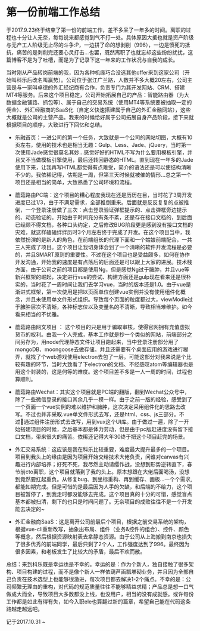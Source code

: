 # 第一份前端工作总结

于2017.9.23终于结束了第一份的前端工作，差不多呆了一年多的时间。离职的过程也十分让人无奈，每每说来都感觉到气不打一处。具体原因大抵也就是资产阶级与无产工人阶级无止尽的斗争:P，一边拼了命的想剥削（996），一边是愤死的抵抗，痛苦的是剥削完还要心灵打击...也罢，既然离职了也就忘却这些纷纷扰扰，这篇博客不是为了吐槽，而是为了记录下这一年来的工作状况与自我的成长。

当时刚从产品转岗前端的我，因为各种机缘巧合没选其他offer来到这家公司（开始叫科乐后改名叫赢势）。公司位于张江广兰路，人数并不多大概20左右，公司主营是与一家叫卓德的外汇经纪商有合作，负责专门为其开发网站、CRM、搭建MT4等服务。后来这个项目稳定，公司开始拓展自己的产品：智能路由器（为大数据金融铺路、抓包等）、属于自己的交易系统（使用MT4等系统要被抽取一定的佣金）、外汇经融商的SaaS化（自定义快速搭建属于自己的外汇金融网站），这些大概就是公司的主营产品。我来的时候恰好属于公司拓展自身产品阶段，接下来就根据项目的顺序，大致进行下回忆和总结。

- 乐融首页：一进公司的第一个任务，大致就是一个公司的网站切图，大概有10页左右，使用的技术也是相当无趣：Gulp、Less、Jade、jQuery，当时第一次使用Jade感觉很莫名其妙...感觉好好的HTML不写为什么要用模板引擎，并且又不当做模板引擎使用，最后还转回静态的HTML。直到现在一年多的Jade使用下来，让我再写HTML都觉得有点难受，简介的语法还是可以使结构清晰不少的。我依稀记得，估期是一周，但第三天时候就被催的情形...总之第一个项目还是相当的简单，大致熟悉了公司环境和流程。

- 蘑菇路由PC端：这个项目的糟心程度我现在还是历历在目，当时花了3周开发进度已过1/3，由于不满足需求，全部推倒重来。后面就是反反复复的点被推倒，一个登录注册做了三次：点击登录验证弹框提示的、点击弹框旁边提示的、动态验证的。开始由于时间充分有条不紊，还是存在接口文档的，到后面已经顾不得文档，各种口头约定，之后修改BUG阶段更是感到没有接口文档的灾难，就这样磕磕绊绊历时3个月左右终于完成了开发。在这个项目当中，我依然扮演的是新人的角色，在前端组长的代理下面和一个姑娘前端配合，一共三人完成了项目。这个项目让我切身体会到了一个清晰的软件开发流程是必要的，并且SMART原则的重要性。不过在这个项目也是受益颇多，如何在协作开发沟通，开始我的速度是有点落后的后面还是可以跟上大家的进展。技术栈方面，由于公司之前的项目都是使用Ng，但是感觉Ng过于臃肿，并且vue等新兴框架的崛起，决定进行vue的尝试、构建方面还是gulp现在看来还是很朴实的，当时花了一周时间让我们去学习vue，当时的版本还是1.0。由于vue是渐进式框架，第一次使用是把以页面单位创建vue实例并没有使用组件化概念，并且未使用单文件形式组织。导致每个页面的粒度都过大，viewModle过于臃肿层次不清晰，各种标志位以及变量名的不清晰，导致相当难维护。如今看来相当的不优雅。
- 蘑菇路由网文项目 ： 这个项目的只是用于骗取审核，使得官网拥有充值虚拟货币的权利。由我一个人完成，基本工作就是抄一个类似的网站，前端部分之间另存为，用node代理静态文件让项目跑起来，当中登录注册部分用了mongoDB、moongoose去做存储。并且还需要有个桌面应用的游戏进行糊弄，就找了个web游戏使用electron去包了一层。可能这部分对我来说是个比较有趣的环节，当时大致看了下electron的文档、不经感叹atom等编辑器也是用这个封装的，这是何等的难度。这个项目差不多是一人一周的时间，过程也算顺利。
- 蘑菇路由Wechat：其实这个项目就是PC端的翻版，翻到Wechat公众号中，除了一些微信登录的接口其余几乎一模一样。由于之前一版的经验，感受到了一个页面一个vue实例的难以维护和臃肿，这次决定采用组件化的思路去改写。不过也并非采取.vue单文件形式去写，还是html、css、js三部分。不过通过组件注册形式去改写，用到vux这个UI库。由于做过一遍，除了一开始搭建项目的时候，之后基本都是体力劳动，但是由于pc版赶进度没有留下接口文档，带来很大的痛苦。依稀还记得大年30终于把这个项目赶完的场景。
- 外汇交易系统：这应该是我在科乐比较重要，难度最大提升最多的一个项目。项目到我头上的缘由是因为项目开始交给技术大佬负责，问谁对canvas有兴趣进行内部培养；好死不死，我尽然主动请缨作战，没想到形势逆转直下，春节前cto离职，这个项目就落到了我的头上。原本想跟在大佬后面喝汤，没想到竟然要扛起重负。从修复bug、到坐标重构、再到缓存、画板...一个个需求,都能如期完成。但是可惜的是最后因为人手的欠缺，和后端的不给力，这个项目被暂停了，到我走时都没能够去完成。这个项目真的十分的可惜，感觉盲点基本都被扫清，剩下的也只是时间问题了。无奈项目的成败往往不是一个开发能去决定的~
- 外汇金融商SaaS：这是离开公司前最后个项目，根据之前交易系统的架构，根据vue-cli重新改写，抽象出布局、组件（业务&控件的组合）、控件、颜色等概念，然后根据资源映射表去拿静态资源。由于公司从上海搬到南京也损失了很多优秀的前端同学，最后只剩了2个人，工作强度达到了996。最终因为很多因素，和老板发生了比较大的矛盾，最后不欢而散。

总结：来到科乐既是幸运也是不幸的。幸运的是：作为个新人，独自接触了很多架构、项目构建的过程，而不是像个新人一样依葫芦画瓢堆砌业务，并且因为全部自己负责在技术选型上也能够很激进，每次项目都去解决1-2个痛点。不幸的是：公司频繁无理由的重构，对代码的规范质量往往不能够精益求精；产品总是想一口气做成大而全，导致项目大多数都没上线，也没用户，相当的没有成就感。或许每份工作都是如此有得有失，如今入职ele也算翻过新的篇章，希望自己能在代码这条路越走越远吧。

记于2017.10.31 ~ 
